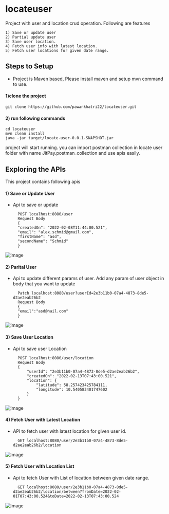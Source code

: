 
# locateuser

Project with user and location crud operation. Following are features
    
    1) Save or update user
    2) Partial update user
    3) Save user location.
    4) Fetch user info with latest location.
    5) Fetch user locations for given date range.





    








## Steps to Setup
* Project is Maven based, Please install maven and setup mvn command to use. 

#### 1)clone the project
    git clone https://github.com/pawankhatri22/locateuser.git

#### 2) run following commands
    cd locateuser
    mvn clean install
    java -jar target/locate-user-0.0.1-SNAPSHOT.jar

project will start running. you can import postman collection in locate user folder with name JitPay.postman_collection and use apis easily.


## Exploring the APIs
This project contains following apis

#### 1) Save or Update User   
* Api to save or update

        POST localhost:8080/user
        Request Body 
        {
        "createdOn": "2022-02-08T11:44:00.521",
        "email": "alex.schmid@gmail.com",
        "firstName": "asd",
        "secondName": "Schmid"
        }

![image](https://user-images.githubusercontent.com/32278634/193406682-92eedf25-3215-4126-bc12-a0f0bd40e5a9.png)



#### 2) Parital  User    
* Api to update different params of user. Add any param of user object in  body that you want to update
    
        Patch localhost:8080/user?userId=2e3b11b0-07a4-4873-8de5-d2ae2eab26b2
        Request Body 
        {
        "email":"asd@hail.com"
        }

![image](https://user-images.githubusercontent.com/32278634/193406933-fddb6d4c-675b-4d2a-ab22-160e7325d976.png)



#### 3) Save User Location 
* Api to save user Location

        POST localhost:8080/user/location
        Request Body 
        {
            "userId": "2e3b11b0-07a4-4873-8de5-d2ae2eab26b2",
            "createdOn": "2022-02-13T07:43:00.521",
            "location": {
                "latitude": 58.257423425784111,
                "longitude": 10.540583401747602
            }
        }

![image](https://user-images.githubusercontent.com/32278634/193406960-f5409f32-cf4d-4084-8abd-113d46d10f13.png)


#### 4) Fetch User with Latest Location
* API to fetch user with latest location for given user id.

        GET localhost:8080/user/2e3b11b0-07a4-4873-8de5-d2ae2eab26b2/location
       
![image](https://user-images.githubusercontent.com/32278634/193406993-57647ba4-8208-4e6e-976e-9ecdd1ab7de4.png)


#### 5) Fetch User with Location List
* Api to fetch User with List of location between given date range. 

        GET localhost:8080/user/2e3b11b0-07a4-4873-8de5-d2ae2eab26b2/location/between?fromDate=2022-02-01T07:43:00.524&toDate=2022-02-13T07:43:00.524
       

![image](https://user-images.githubusercontent.com/32278634/193407021-bf054b92-33fe-48bb-b8b3-f9c67f5a328e.png)


    








    



